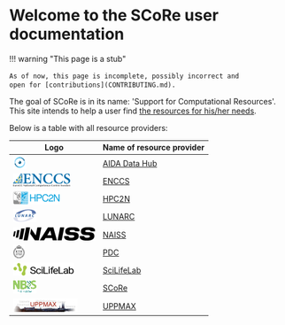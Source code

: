 # Welcome to the SCoRe user documentation

!!! warning "This page is a stub"

    As of now, this page is incomplete, possibly incorrect and
    open for [contributions](CONTRIBUTING.md).

The goal of SCoRe is in its name:
'Support for Computational Resources'.
This site intends to help a user find
[the resources for his/her needs](resources.md).

Below is a table with all resource providers:

Logo                                                   |Name of resource provider
---|------------
![AIDA Data hub logo](logo/aida_logo_24_x_24.png)      |[AIDA Data Hub](https://datahub.aida.scilifelab.se/)
![ENCCS logo](logo/enccs_logo_103_x_24.png)            |[ENCCS](https://enccs.se/)
![HPC2N logo](logo/hpc2n_logo_84_x_24.png)             |[HPC2N](https://www.hpc2n.umu.se/)
![LUNARC logo](logo/lunarc_logo_42_x_24.png)           |[LUNARC](https://www.lunarc.lu.se/)
![NAISS logo](logo/naiss_logo_inverted_148_x_24.png)   |[NAISS](https://naiss.se)
![PDC logo](logo/pdc_logo_21_x_24.png)                 |[PDC](https://www.pdc.kth.se/)
![SciLifeLab logo](logo/sll_logo_110_x_24.png)         |[SciLifeLab](https://www.scilifelab.se/)
![SCoRe logo](logo/score_logo_42_x_24.png)             |[SCoRe](https://nbisweden.github.io/SCoRe_user_doc/)
![UPPMAX logo](logo/uppmax_logo_116_x_24.png)          |[UPPMAX](https://www.uu.se/centrum/uppmax/)




